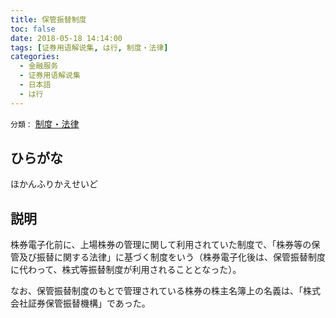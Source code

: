 ```yaml
---
title: 保管振替制度
toc: false
date: 2018-05-18 14:14:00
tags: [证券用语解说集, は行, 制度・法律]
categories:
  - 金融服务
  - 证券用语解说集
  - 日本語
  - は行
---
```


`分類：` [制度・法律](/tags/制度・法律/)

## ひらがな

ほかんふりかえせいど

## 説明

株券電子化前に、上場株券の管理に関して利用されていた制度で、「株券等の保管及び振替に関する法律」に基づく制度をいう（株券電子化後は、保管振替制度に代わって、株式等振替制度が利用されることとなった）。

なお、保管振替制度のもとで管理されている株券の株主名簿上の名義は、「株式会社証券保管振替機構」であった。
